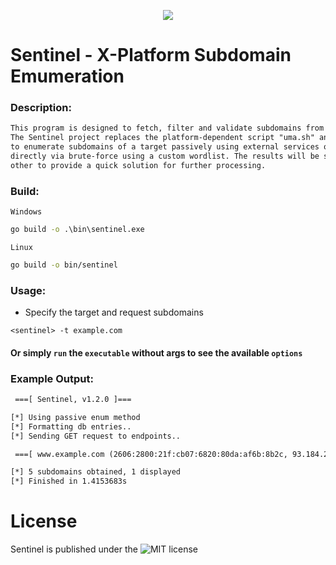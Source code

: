 <p align="center">
  <img src="https://github.com/fhAnso/Sentinel/blob/main/assets/logo.png" />
</p>

# Sentinel - X-Platform Subdomain Emumeration
### Description:
```txt
This program is designed to fetch, filter and validate subdomains from a specific host.
The Sentinel project replaces the platform-dependent script "uma.sh" and makes it possible
to enumerate subdomains of a target passively using external services or
directly via brute-force using a custom wordlist. The results will be saved among each 
other to provide a quick solution for further processing.
```

### Build:
`Windows`
```cmd
go build -o .\bin\sentinel.exe 
```
`Linux`
```bash
go build -o bin/sentinel 
```

### Usage:
- Specify the target and request subdomains
```
<sentinel> -t example.com
```
#### Or simply `run` the <sentinel> `executable` without args to see the available `options`

### Example Output:
```txt
 ===[ Sentinel, v1.2.0 ]===

[*] Using passive enum method
[*] Formatting db entries..
[*] Sending GET request to endpoints..

 ===[ www.example.com (2606:2800:21f:cb07:6820:80da:af6b:8b2c, 93.184.215.14)

[*] 5 subdomains obtained, 1 displayed 
[*] Finished in 1.4153683s
```

# License
Sentinel is published under the ![MIT](https://github.com/fhAnso/Sentinel/blob/main/LICENSE) license
